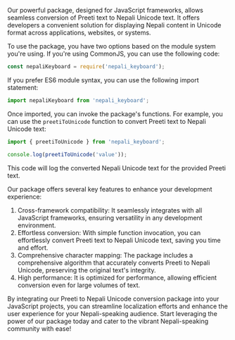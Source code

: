 Our powerful package, designed for JavaScript frameworks, allows seamless conversion of Preeti text to Nepali Unicode text. It offers developers a convenient solution for displaying Nepali content in Unicode format across applications, websites, or systems.

To use the package, you have two options based on the module system you're using. If you're using CommonJS, you can use the following code:

```javascript
const nepaliKeyboard = require('nepali_keyboard');
```

If you prefer ES6 module syntax, you can use the following import statement:

```javascript
import nepaliKeyboard from 'nepali_keyboard';
```

Once imported, you can invoke the package's functions. For example, you can use the `preetiToUnicode` function to convert Preeti text to Nepali Unicode text:

```javascript
import { preetiToUnicode } from 'nepali_keyboard';

console.log(preetiToUnicode('value'));
```

This code will log the converted Nepali Unicode text for the provided Preeti text.

Our package offers several key features to enhance your development experience:
1. Cross-framework compatibility: It seamlessly integrates with all JavaScript frameworks, ensuring versatility in any development environment.
2. Effortless conversion: With simple function invocation, you can effortlessly convert Preeti text to Nepali Unicode text, saving you time and effort.
3. Comprehensive character mapping: The package includes a comprehensive algorithm that accurately converts Preeti to Nepali Unicode, preserving the original text's integrity.
4. High performance: It is optimized for performance, allowing efficient conversion even for large volumes of text.

By integrating our Preeti to Nepali Unicode conversion package into your JavaScript projects, you can streamline localization efforts and enhance the user experience for your Nepali-speaking audience. Start leveraging the power of our package today and cater to the vibrant Nepali-speaking community with ease!